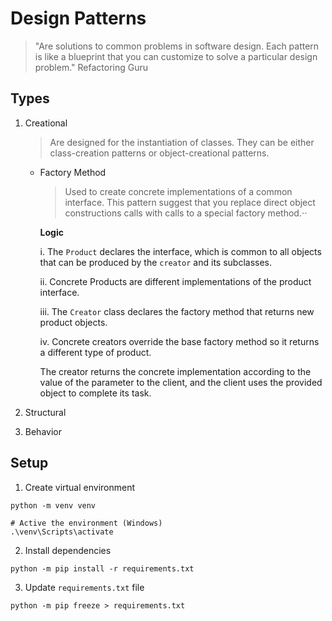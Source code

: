 # Design Patterns

> "Are solutions to common problems in software design. Each pattern is like a blueprint that you can customize to solve a particular design problem." Refactoring Guru

## Types

1. Creational

   > Are designed for the instantiation of classes. They can be either class-creation patterns or object-creational patterns.

	* Factory Method

      > Used to create concrete implementations of a common interface. This pattern suggest that you replace direct object constructions calls with calls to a special factory method.⋅⋅

      **Logic**

       i. The `Product` declares the interface, which is common to all objects that can be produced by the `creator` and its subclasses.

       ii. Concrete Products are different implementations of the product interface.

       iii. The `Creator` class declares the factory method that returns new product objects.

       iv. Concrete creators override the base factory method so it returns a different type of product.

       The creator returns the concrete implementation according to the value of the parameter to the client, and the client uses the provided object to complete its task.

1. Structural
1. Behavior

## Setup

1. Create virtual environment

```
python -m venv venv

# Active the environment (Windows)
.\venv\Scripts\activate
```

2. Install dependencies

```
python -m pip install -r requirements.txt
```

3. Update `requirements.txt` file

```
python -m pip freeze > requirements.txt
```
